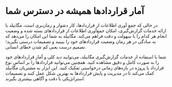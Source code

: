 # آمار قراردادها همیشه در دسترس شما

در حالی که جمع آوری اطلاعات از قراردادها، کار دشوار و زمان‌بری است، مگابیلد با ارائه خدمات گزارش‌گیری، امکان جمع‌آوری اطلاعات از قراردادهای بسته شده و وضعیت انجام هر کدام را با سهولت و دقت فراهم می‌کند. مگابیلد به شما این امکان را می‌دهد که به سادگی در هر زمان وضعیت قراردادهای خود را ببینید و تصمیمات درستی بگیرید؛ تصمیم درست یعنی کم شدن خطای انسانی.

شما با استفاده از خدمات گزارش‌گیری مگابیلد، می‌توانید دید کلی و آمار قراردادهای خود را به صورت کامل و دقیق مشاهده کنید. همچنین می‌توانید قراردادها را بر اساس نوع قرارداد یا پروژه در بازه‌های زمانی درخواستی تفکیک کنید. این ابزار به مشتریان مگابیلد کمک می‌کند تا در مدیریت و پایش قراردادها به بهترین شکل عمل کنند و تصمیمات استراتژیکی با دقت و آگاهی بیشتری بگیرند.
